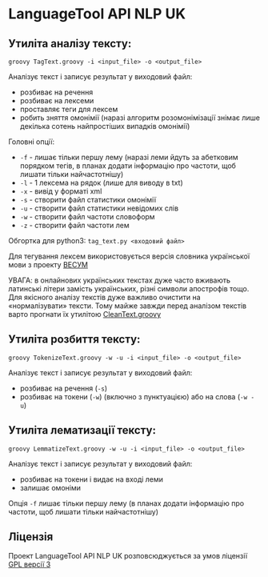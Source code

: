 # LanguageTool API NLP UK


## Утиліта аналізу тексту:
`groovy TagText.groovy -i <input_file> -o <output_file>`

Аналізує текст і записує результат у виходовий файл:

* розбиває на речення
* розбиває на лексеми
* проставляє теги для лексем
* робить зняття омонімії (наразі алгоритм розомонімізації знімає лише декілька сотень найпростіших випадків омонімії)


Головні опції:

- `-f` - лишає тільки першу лему (наразі леми йдуть за абетковим порядком тегів, в планах додати інформацію про частоти, щоб лишати тільки найчастотнішу)
- `-l` - 1 лексема на рядок (лише для виводу в txt)
- `-x` - вивід у форматі xml
- `-s` - створити файл статистики омонімії
- `-u` - створити файл статистики невідомих слів
- `-w` - створити файл частоти словоформ
- `-z` - створити файл частоти лем

Обгортка для python3: `tag_text.py <входовий файл>`


Для тегування лексем використовується версія словника української мови з проекту [ВЕСУМ](https://github.com/brown-uk/dict_uk)

УВАГА: в онлайнових українських текстах дуже часто вживають латинські літери замість українських, різні символи апострофів тощо.
Для якісного аналізу текстів дуже важливо очистити на «нормалізувати» тексти. 
Тому майже завжди перед аналізом текстів варто прогнати їх утилітою [CleanText.groovy](../tools)



## Утиліта розбиття тексту:
`groovy TokenizeText.groovy -w -u -i <input_file> -o <output_file>`

Аналізує текст і записує результат у виходовий файл:

- розбиває на речення (`-s`)
- розбиває на токени (`-w`) (включно з пунктуацією) або на слова (`-w -u`)


## Утиліта лематизації тексту:
`groovy LemmatizeText.groovy -w -u -i <input_file> -o <output_file>`

Аналізує текст і записує результат у виходовий файл:

- розбиває на токени і видає на вході леми
- залишає омоніми

Опція `-f` лишає тільки першу лему (в планах додати інформацію про частоти, щоб лишати тільки найчастотнішу)


## Ліцензія

Проект LanguageTool API NLP UK розповсюджується за умов ліцензії [GPL версії 3](https://www.gnu.org/licenses/gpl.html)

